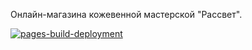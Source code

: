 Онлайн-магазина кожевенной мастерской "Рассвет". 

[![pages-build-deployment](https://github.com/NatShulga/Online-Store-PetProj/actions/workflows/pages/pages-build-deployment/badge.svg)](https://github.com/NatShulga/Online-Store-PetProj/actions/workflows/pages/pages-build-deployment)
